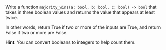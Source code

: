 Write a function `majority_wins(a: bool, b: bool, c: bool) -> bool` that takes in three boolean values and returns the value that appears at least twice.

In other words, return True if two or more of the inputs are True, and return False if two or more are False.

**Hint**: You can convert booleans to integers to help count them.
